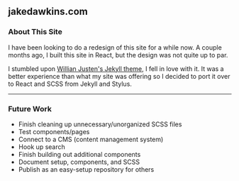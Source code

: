 ## jakedawkins.com


### About This Site

I have been looking to do a redesign of this site for a while now. A couple months ago, I built this site in React, but the design was not quite up to par.

I stumbled upon [Willian Justen's Jekyll theme](https://github.com/willianjusten/will-jekyll-template), I fell in love with it. It was a better experience than what my site was offering so I decided to port it over to React and SCSS from Jekyll and Stylus. 

----

### Future Work
- Finish cleaning up unnecessary/unorganized SCSS files
- Test components/pages
- Connect to a CMS (content management system)
- Hook up search
- Finish building out additional components
- Document setup, components, and SCSS
- Publish as an easy-setup repository for others
